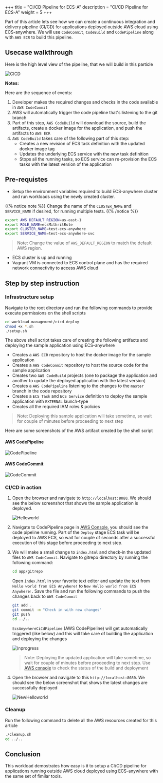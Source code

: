 +++
title = "CI/CD Pipeline for ECS-A"
description = "CI/CD Pipeline for ECS-A"
weight = 5
+++

Part of this article lets see how we can create a continuous integration and delivery pipeline (CI/CD) for applications deployed outside AWS cloud using ECS-anywhere. We will use `CodeCommit`, `CodeBuild` and `CodePipeline` along with `AWS ECR` to build this pipeline.

## Usecase walkthrough

Here is the high level view of the pipeline, that we will build in this particle

![CICD](../images/cicd.svg)

**Notes:**

Here are the sequence of events:

1. Developer makes the required changes and checks in the code available in `AWS CodeCommit`
2. AWS will automatically trigger the code pipeline that's listening to the git branch
3. Part of this step, `AWS CodeBuild` will download the source, build the artifacts, create a docker image for the application, and push the artifacts to `AWS ECR`
4. `AWS CodeBuild` takes care of the following part of this step:
    * Creates a new revision of ECS task definition with the updated docker image tag
    * Updates the underlying ECS service with the new task definition
    * Stops all the running tasks, so ECS service can re-provision the ECS tasks with the latest version of the application

## Pre-requistes

* Setup the environment variables required to build ECS-anywhere cluster and run workloads using the newly created cluster.

{{% notice note %}}
Change the name of the `CLUSTER_NAME` and `SERVICE_NAME` if desired, for running multiple tests.
{{% /notice %}}

```bash
export AWS_DEFAULT_REGION=us-east-1
export ROLE_NAME=ecsMithrilRole
export CLUSTER_NAME=test-ecs-anywhere
export SERVICE_NAME=test-ecs-anywhere-svc
```

> Note: Change the value of `AWS_DEFAULT_REGION` to match the default AWS region.

* ECS cluster is up and running
* Vagrant VM is connected to ECS control plane and has the required network connectivity to access AWS cloud

## Step by step instruction

### Infrastructure setup

Navigate to the root directory and run the following commands to provide execute permissions on the shell scripts

```bash
cd workload-management/cicd-deploy
chmod +x *.sh
./setup.sh
```

The above shell script takes care of creating the following artifacts and deploying the sample application using ECS-anywhere

* Creates a `AWS ECR` repository to host the docker image for the sample application
* Creates a `AWS CodeCommit` repository to host the source code for the sample application
* Creates two `AWS CodeBuild` projects (one to package the application and another to update the deployed application with the latest version)
* Creates a `AWS CodePipeline` listening to the changes to the `master` branch in the code repository
* Creates a `ECS Task` and `ECS Service` definition to deploy the sample application with `EXTERNAL` launch-type
* Creates all the required IAM roles & policies

> Note: Deploying this sample application will take sometime, so wait for couple of minutes before proceeding to next step

Here are some screenshots of the AWS artifact created by the shell script

#### AWS CodePipeline

![CodePipeline](../images/CodePipeline.png)

#### AWS CodeCommit

![CodeCommit](../images/CodeCommit.png)

### CI/CD in action

1. Open the browser and navigate to `http://localhost:8080`. We should see the below screenshot that shows the sample application is deployed.

    ![Helloworld](../images/hello-world.png)

2. Navigate to CodePipeline page in [AWS Console](https://console.aws.amazon.com/codesuite/codepipeline/pipelines/EcsAnywhereCiCdPipeline), you should see the code pipeline running. Part of the `Deploy` stage ECS task will be deployed to AWS ECS, so wait for couple of seconds after a successful execution of this stage before proceeding to next step.

3. We will make a small change to `index.html` and check-in the updated files to `AWS CodeCommit`. Navigate to gitrepo directory by running the following command:

    ```bash
    cd app/gitrepo
    ```

    Open `index.html` in your favorite text editor and update the text from `Hello world from ECS Anywhere!` to `New Hello world from ECS Anywhere!`. Save the file and run the following commands to push the changes back to `AWS CodeCommit`

    ```bash
    git add .
    git commit -m "Check in with new changes"
    git push
    cd ../..
    ```

    `EcsAnywhereCiCdPipeline` (AWS CodePipeline) will get automatically triggered (like below) and this will take care of building the application and deploying the changes

    ![inprogress](../images/inprogress.png)

    > Note: Deploying the updated application will take sometime, so wait for couple of minutes before proceeding to next step. Use [AWS console](https://console.aws.amazon.com/codesuite/codepipeline/pipelines/EcsAnywhereCiCdPipeline) to check the status of the build and deployment

4. Open the browser and navigate to this `http://localhost:8080`. We should see the below screenshot that shows the latest changes are successfully deployed

    ![NewHelloworld](../images/newhello-world.png)

### Cleanup

Run the following command to delete all the AWS resources created for this article

```bash
./cleanup.sh
cd ../..
```

## Conclusion

This workload demostrates how easy is it to setup a CI/CD pipeline for applications running outside AWS cloud deployed using ECS-anywhere with the same set of fimilar tools. 
